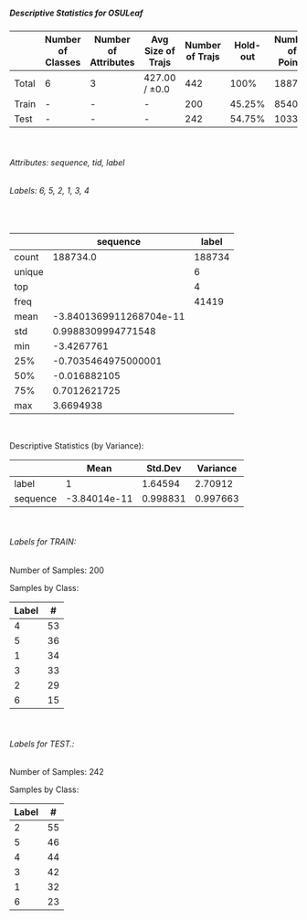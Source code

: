 ##### Descriptive Statistics for OSULeaf


|       |   Number of Classes |   Number of Attributes |   Avg Size of Trajs |   Number of Trajs | Hold-out   |   Number of Points |   Longest Size |   Shortest Size |
|-------|---------------------|------------------------|---------------------|-------------------|------------|--------------------|----------------|-----------------|
| Total | 6                   | 3                      | 427.00 / ±0.0       | 442               | 100%       |             188734 |            427 |             427 |
| Train | -                   | -                      | -                   | 200               | 45.25%     |              85400 |            427 |             427 |
| Test  | -                   | -                      | -                   | 242               | 54.75%     |             103334 |            427 |             427 |

&nbsp;

###### Attributes: sequence, tid, label


###### Labels: 6, 5, 2, 1, 3, 4

&nbsp;

|        | sequence                | label   |
|--------|-------------------------|---------|
| count  | 188734.0                | 188734  |
| unique |                         | 6       |
| top    |                         | 4       |
| freq   |                         | 41419   |
| mean   | -3.8401369911268704e-11 |         |
| std    | 0.9988309994771548      |         |
| min    | -3.4267761              |         |
| 25%    | -0.7035464975000001     |         |
| 50%    | -0.016882105            |         |
| 75%    | 0.7012621725            |         |
| max    | 3.6694938               |         |

&nbsp;

Descriptive Statistics (by Variance): 


|          |         Mean |   Std.Dev |   Variance |
|----------|--------------|-----------|------------|
| label    |  1           |  1.64594  |   2.70912  |
| sequence | -3.84014e-11 |  0.998831 |   0.997663 |

&nbsp;

###### Labels for TRAIN:


Number of Samples: 200
Samples by Class:
|   Label |   # |
|---------|-----|
|       4 |  53 |
|       5 |  36 |
|       1 |  34 |
|       3 |  33 |
|       2 |  29 |
|       6 |  15 |

&nbsp;

###### Labels for TEST.:


Number of Samples: 242
Samples by Class:
|   Label |   # |
|---------|-----|
|       2 |  55 |
|       5 |  46 |
|       4 |  44 |
|       3 |  42 |
|       1 |  32 |
|       6 |  23 |